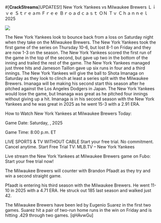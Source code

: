 #[𝐂𝐫𝐚𝐜𝐤𝐒𝐭𝐫𝐞𝐚𝐦𝐬]UPDATES!] New York Yankees vs Milwaukee Brewers Ｌｉｖｅ Ｓｔｒｅａｍ Ｆｒｅｅ Ｂｒｏａｄｃａｓｔ ＯＮ Ｔｖ Ｃｈａｎｎｅｌ  2025  
  
  
[![](https://i.imgur.com/qSNzIqt.png)](https://movie.rssnews.media/cJJyDFN.php)  
  
The New York Yankees look to bounce back from a loss on Saturday night when they take on the Milwaukee Brewers. The New York Yankees took the first game of the series on Thursday 10-6, but lost 8-1 on Friday and they are now 1-3 on the season. The New York Yankees scored the first run of the game in the top of the second, but gave up two in the bottom of the inning and trailed the rest of the game. The New York Yankees managed just three hits and Jameson Taillon gave up six runs in four and a third innings. The New York Yankees will give the ball to Shota Imanaga on Saturday as they look to clinch at least a series split with the Milwaukee Brewers. Imanaga will be making his second start this season after he pitched against the Los Angeles Dodgers in Japan. The New York Yankees would lose the game, but Imanaga was great as he pitched four innings without giving up a hit. Imanaga is in his second season with the New York Yankees and he was great in 2025 as he went 15-3 with a 2.91 ERA.

How to Watch New York Yankees at Milwaukee Brewers Today:

Game Date: Saturday, , 2025

Game Time: 8:00 p.m. ET

LIVE SPORTS & TV WITHOUT CABLE
Start your free trial. No commitment. Cancel anytime.
Start Free Trial
TV: MLB.TV – New York Yankees

Live stream the New York Yankees at Milwaukee Brewers game on Fubo: Start your free trial now!

The Milwaukee Brewers will counter with Brandon Pfaadt as they try and win a second straight game.

Pfaadt is entering his third season with the Milwaukee Brewers. He went 11-10 in 2025 with a 4.71 ERA. He struck out 185 last season and walked just 42.

The Milwaukee Brewers have been led by Eugenio Suarez in the first two games. Suarez hit a pair of two-run home runs in the win on Friday and is hitting .429 through two games. [qHAvwGu]